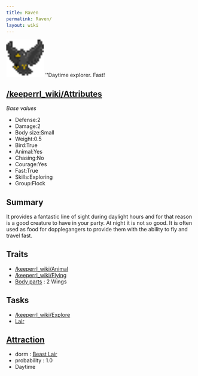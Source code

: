 ```yaml
---
title: Raven
permalink: Raven/
layout: wiki
---
```


<img src="raven.png" title="fig:raven.png" alt="raven.png" width="100" />
''Daytime explorer. Fast!

[/keeperrl_wiki/Attributes](/keeperrl_wiki/Attributes "wikilink")
-------------------------------------

*Base values*

-   Defense:2
-   Damage:2
-   Body size:Small
-   Weight:0.5
-   Bird:True
-   Animal:Yes
-   Chasing:No
-   Courage:Yes
-   Fast:True
-   Skills:Exploring
-   Group:Flock

Summary
-------

It provides a fantastic line of sight during daylight hours and for that
reason is a good creature to have in your party. At night it is not so
good. It is often used as food for dopplegangers to provide them with
the ability to fly and travel fast.

Traits
------

-   [/keeperrl_wiki/Animal](/keeperrl_wiki/Animal "wikilink")
-   [/keeperrl_wiki/Flying](/keeperrl_wiki/Flying "wikilink")
-   [Body parts](/keeperrl_wiki/Body_Parts "wikilink") : 2 Wings

Tasks
-----

-   [/keeperrl_wiki/Explore](/keeperrl_wiki/Explore "wikilink")
-   [Lair](/keeperrl_wiki/Beast_Lair "wikilink")

[Attraction](/keeperrl_wiki/Immigration "wikilink")
-------------------------------------

-   dorm : [Beast Lair](/keeperrl_wiki/Beast_Lair "wikilink")
-   probability : 1.0
-   Daytime

